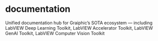 # documentation
Unified documentation hub for Graiphic’s SOTA ecosystem — including LabVIEW Deep Learning Toolkit, LabVIEW Accelerator Toolkit, LabVIEW GenAI Toolkit, LabVIEW Computer Vision Toolkit
